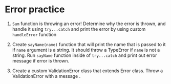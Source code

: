 # Error practice

1. `Sum` function is throwing an error! Determine why the error is thrown, and handle it using `try...catch` and print the error by using custom `handleError` function

2. Create `sayName(name)` function that will print the name that is passed to it if `name` argument is a string. It should throw a TypeError if `name` is not a string. Run `sayName` function inside of `try...catch` and print out error message if error is thrown.

3. Create a custom ValidationError class that extends Error class. Throw a ValidationError with a message .
